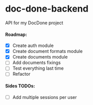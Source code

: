 # doc-done-backend

API for my DocDone project

#### Roadmap:

- [X] Create auth module
- [X] Create document formats module
- [X] Create documents module
- [ ] Add documents fixings
- [ ] Test everything last time
- [ ] Refactor

#### Sides TODOs:

- [ ] Add multiple sessions per user
